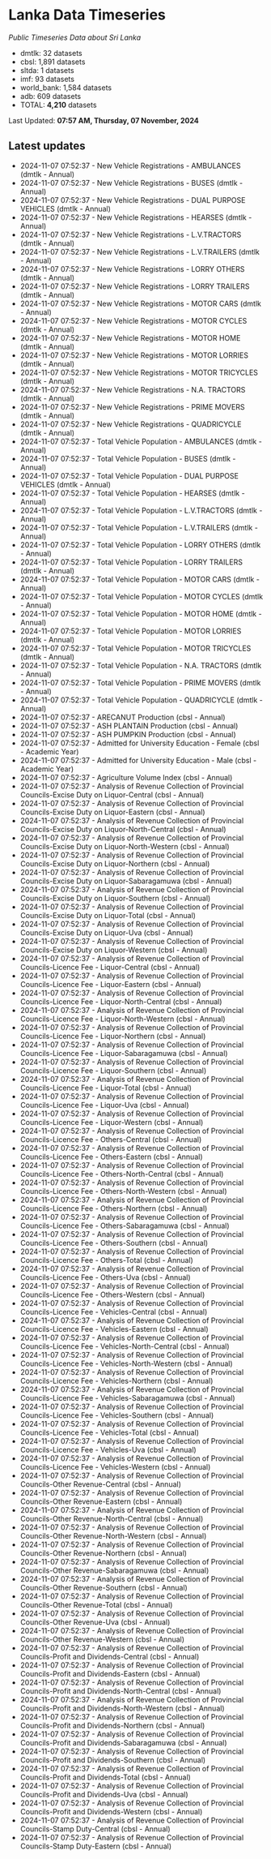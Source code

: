 # Lanka Data Timeseries
*Public Timeseries Data about Sri Lanka*

* dmtlk: 32 datasets
* cbsl: 1,891 datasets
* sltda: 1 datasets
* imf: 93 datasets
* world_bank: 1,584 datasets
* adb: 609 datasets
* TOTAL: **4,210** datasets

Last Updated: **07:57 AM, Thursday, 07 November, 2024**

## Latest updates

* 2024-11-07 07:52:37 - New Vehicle Registrations - AMBULANCES (dmtlk - Annual)
* 2024-11-07 07:52:37 - New Vehicle Registrations - BUSES (dmtlk - Annual)
* 2024-11-07 07:52:37 - New Vehicle Registrations - DUAL PURPOSE VEHICLES (dmtlk - Annual)
* 2024-11-07 07:52:37 - New Vehicle Registrations - HEARSES (dmtlk - Annual)
* 2024-11-07 07:52:37 - New Vehicle Registrations - L.V.TRACTORS (dmtlk - Annual)
* 2024-11-07 07:52:37 - New Vehicle Registrations - L.V.TRAILERS (dmtlk - Annual)
* 2024-11-07 07:52:37 - New Vehicle Registrations - LORRY OTHERS (dmtlk - Annual)
* 2024-11-07 07:52:37 - New Vehicle Registrations - LORRY TRAILERS (dmtlk - Annual)
* 2024-11-07 07:52:37 - New Vehicle Registrations - MOTOR CARS (dmtlk - Annual)
* 2024-11-07 07:52:37 - New Vehicle Registrations - MOTOR CYCLES (dmtlk - Annual)
* 2024-11-07 07:52:37 - New Vehicle Registrations - MOTOR HOME (dmtlk - Annual)
* 2024-11-07 07:52:37 - New Vehicle Registrations - MOTOR LORRIES (dmtlk - Annual)
* 2024-11-07 07:52:37 - New Vehicle Registrations - MOTOR TRICYCLES (dmtlk - Annual)
* 2024-11-07 07:52:37 - New Vehicle Registrations - N.A. TRACTORS (dmtlk - Annual)
* 2024-11-07 07:52:37 - New Vehicle Registrations - PRIME MOVERS (dmtlk - Annual)
* 2024-11-07 07:52:37 - New Vehicle Registrations - QUADRICYCLE (dmtlk - Annual)
* 2024-11-07 07:52:37 - Total Vehicle Population - AMBULANCES (dmtlk - Annual)
* 2024-11-07 07:52:37 - Total Vehicle Population - BUSES (dmtlk - Annual)
* 2024-11-07 07:52:37 - Total Vehicle Population - DUAL PURPOSE VEHICLES (dmtlk - Annual)
* 2024-11-07 07:52:37 - Total Vehicle Population - HEARSES (dmtlk - Annual)
* 2024-11-07 07:52:37 - Total Vehicle Population - L.V.TRACTORS (dmtlk - Annual)
* 2024-11-07 07:52:37 - Total Vehicle Population - L.V.TRAILERS (dmtlk - Annual)
* 2024-11-07 07:52:37 - Total Vehicle Population - LORRY OTHERS (dmtlk - Annual)
* 2024-11-07 07:52:37 - Total Vehicle Population - LORRY TRAILERS (dmtlk - Annual)
* 2024-11-07 07:52:37 - Total Vehicle Population - MOTOR CARS (dmtlk - Annual)
* 2024-11-07 07:52:37 - Total Vehicle Population - MOTOR CYCLES (dmtlk - Annual)
* 2024-11-07 07:52:37 - Total Vehicle Population - MOTOR HOME (dmtlk - Annual)
* 2024-11-07 07:52:37 - Total Vehicle Population - MOTOR LORRIES (dmtlk - Annual)
* 2024-11-07 07:52:37 - Total Vehicle Population - MOTOR TRICYCLES (dmtlk - Annual)
* 2024-11-07 07:52:37 - Total Vehicle Population - N.A. TRACTORS (dmtlk - Annual)
* 2024-11-07 07:52:37 - Total Vehicle Population - PRIME MOVERS (dmtlk - Annual)
* 2024-11-07 07:52:37 - Total Vehicle Population - QUADRICYCLE (dmtlk - Annual)
* 2024-11-07 07:52:37 - ARECANUT Production (cbsl - Annual)
* 2024-11-07 07:52:37 - ASH PLANTAIN Production (cbsl - Annual)
* 2024-11-07 07:52:37 - ASH PUMPKIN Production (cbsl - Annual)
* 2024-11-07 07:52:37 - Admitted for University Education - Female (cbsl - Academic Year)
* 2024-11-07 07:52:37 - Admitted for University Education - Male (cbsl - Academic Year)
* 2024-11-07 07:52:37 - Agriculture Volume Index (cbsl - Annual)
* 2024-11-07 07:52:37 - Analysis of Revenue Collection of Provincial Councils-Excise Duty on Liquor-Central (cbsl - Annual)
* 2024-11-07 07:52:37 - Analysis of Revenue Collection of Provincial Councils-Excise Duty on Liquor-Eastern (cbsl - Annual)
* 2024-11-07 07:52:37 - Analysis of Revenue Collection of Provincial Councils-Excise Duty on Liquor-North-Central (cbsl - Annual)
* 2024-11-07 07:52:37 - Analysis of Revenue Collection of Provincial Councils-Excise Duty on Liquor-North-Western (cbsl - Annual)
* 2024-11-07 07:52:37 - Analysis of Revenue Collection of Provincial Councils-Excise Duty on Liquor-Northern (cbsl - Annual)
* 2024-11-07 07:52:37 - Analysis of Revenue Collection of Provincial Councils-Excise Duty on Liquor-Sabaragamuwa (cbsl - Annual)
* 2024-11-07 07:52:37 - Analysis of Revenue Collection of Provincial Councils-Excise Duty on Liquor-Southern (cbsl - Annual)
* 2024-11-07 07:52:37 - Analysis of Revenue Collection of Provincial Councils-Excise Duty on Liquor-Total (cbsl - Annual)
* 2024-11-07 07:52:37 - Analysis of Revenue Collection of Provincial Councils-Excise Duty on Liquor-Uva (cbsl - Annual)
* 2024-11-07 07:52:37 - Analysis of Revenue Collection of Provincial Councils-Excise Duty on Liquor-Western (cbsl - Annual)
* 2024-11-07 07:52:37 - Analysis of Revenue Collection of Provincial Councils-Licence Fee - Liquor-Central (cbsl - Annual)
* 2024-11-07 07:52:37 - Analysis of Revenue Collection of Provincial Councils-Licence Fee - Liquor-Eastern (cbsl - Annual)
* 2024-11-07 07:52:37 - Analysis of Revenue Collection of Provincial Councils-Licence Fee - Liquor-North-Central (cbsl - Annual)
* 2024-11-07 07:52:37 - Analysis of Revenue Collection of Provincial Councils-Licence Fee - Liquor-North-Western (cbsl - Annual)
* 2024-11-07 07:52:37 - Analysis of Revenue Collection of Provincial Councils-Licence Fee - Liquor-Northern (cbsl - Annual)
* 2024-11-07 07:52:37 - Analysis of Revenue Collection of Provincial Councils-Licence Fee - Liquor-Sabaragamuwa (cbsl - Annual)
* 2024-11-07 07:52:37 - Analysis of Revenue Collection of Provincial Councils-Licence Fee - Liquor-Southern (cbsl - Annual)
* 2024-11-07 07:52:37 - Analysis of Revenue Collection of Provincial Councils-Licence Fee - Liquor-Total (cbsl - Annual)
* 2024-11-07 07:52:37 - Analysis of Revenue Collection of Provincial Councils-Licence Fee - Liquor-Uva (cbsl - Annual)
* 2024-11-07 07:52:37 - Analysis of Revenue Collection of Provincial Councils-Licence Fee - Liquor-Western (cbsl - Annual)
* 2024-11-07 07:52:37 - Analysis of Revenue Collection of Provincial Councils-Licence Fee - Others-Central (cbsl - Annual)
* 2024-11-07 07:52:37 - Analysis of Revenue Collection of Provincial Councils-Licence Fee - Others-Eastern (cbsl - Annual)
* 2024-11-07 07:52:37 - Analysis of Revenue Collection of Provincial Councils-Licence Fee - Others-North-Central (cbsl - Annual)
* 2024-11-07 07:52:37 - Analysis of Revenue Collection of Provincial Councils-Licence Fee - Others-North-Western (cbsl - Annual)
* 2024-11-07 07:52:37 - Analysis of Revenue Collection of Provincial Councils-Licence Fee - Others-Northern (cbsl - Annual)
* 2024-11-07 07:52:37 - Analysis of Revenue Collection of Provincial Councils-Licence Fee - Others-Sabaragamuwa (cbsl - Annual)
* 2024-11-07 07:52:37 - Analysis of Revenue Collection of Provincial Councils-Licence Fee - Others-Southern (cbsl - Annual)
* 2024-11-07 07:52:37 - Analysis of Revenue Collection of Provincial Councils-Licence Fee - Others-Total (cbsl - Annual)
* 2024-11-07 07:52:37 - Analysis of Revenue Collection of Provincial Councils-Licence Fee - Others-Uva (cbsl - Annual)
* 2024-11-07 07:52:37 - Analysis of Revenue Collection of Provincial Councils-Licence Fee - Others-Western (cbsl - Annual)
* 2024-11-07 07:52:37 - Analysis of Revenue Collection of Provincial Councils-Licence Fee - Vehicles-Central (cbsl - Annual)
* 2024-11-07 07:52:37 - Analysis of Revenue Collection of Provincial Councils-Licence Fee - Vehicles-Eastern (cbsl - Annual)
* 2024-11-07 07:52:37 - Analysis of Revenue Collection of Provincial Councils-Licence Fee - Vehicles-North-Central (cbsl - Annual)
* 2024-11-07 07:52:37 - Analysis of Revenue Collection of Provincial Councils-Licence Fee - Vehicles-North-Western (cbsl - Annual)
* 2024-11-07 07:52:37 - Analysis of Revenue Collection of Provincial Councils-Licence Fee - Vehicles-Northern (cbsl - Annual)
* 2024-11-07 07:52:37 - Analysis of Revenue Collection of Provincial Councils-Licence Fee - Vehicles-Sabaragamuwa (cbsl - Annual)
* 2024-11-07 07:52:37 - Analysis of Revenue Collection of Provincial Councils-Licence Fee - Vehicles-Southern (cbsl - Annual)
* 2024-11-07 07:52:37 - Analysis of Revenue Collection of Provincial Councils-Licence Fee - Vehicles-Total (cbsl - Annual)
* 2024-11-07 07:52:37 - Analysis of Revenue Collection of Provincial Councils-Licence Fee - Vehicles-Uva (cbsl - Annual)
* 2024-11-07 07:52:37 - Analysis of Revenue Collection of Provincial Councils-Licence Fee - Vehicles-Western (cbsl - Annual)
* 2024-11-07 07:52:37 - Analysis of Revenue Collection of Provincial Councils-Other Revenue-Central (cbsl - Annual)
* 2024-11-07 07:52:37 - Analysis of Revenue Collection of Provincial Councils-Other Revenue-Eastern (cbsl - Annual)
* 2024-11-07 07:52:37 - Analysis of Revenue Collection of Provincial Councils-Other Revenue-North-Central (cbsl - Annual)
* 2024-11-07 07:52:37 - Analysis of Revenue Collection of Provincial Councils-Other Revenue-North-Western (cbsl - Annual)
* 2024-11-07 07:52:37 - Analysis of Revenue Collection of Provincial Councils-Other Revenue-Northern (cbsl - Annual)
* 2024-11-07 07:52:37 - Analysis of Revenue Collection of Provincial Councils-Other Revenue-Sabaragamuwa (cbsl - Annual)
* 2024-11-07 07:52:37 - Analysis of Revenue Collection of Provincial Councils-Other Revenue-Southern (cbsl - Annual)
* 2024-11-07 07:52:37 - Analysis of Revenue Collection of Provincial Councils-Other Revenue-Total (cbsl - Annual)
* 2024-11-07 07:52:37 - Analysis of Revenue Collection of Provincial Councils-Other Revenue-Uva (cbsl - Annual)
* 2024-11-07 07:52:37 - Analysis of Revenue Collection of Provincial Councils-Other Revenue-Western (cbsl - Annual)
* 2024-11-07 07:52:37 - Analysis of Revenue Collection of Provincial Councils-Profit and Dividends-Central (cbsl - Annual)
* 2024-11-07 07:52:37 - Analysis of Revenue Collection of Provincial Councils-Profit and Dividends-Eastern (cbsl - Annual)
* 2024-11-07 07:52:37 - Analysis of Revenue Collection of Provincial Councils-Profit and Dividends-North-Central (cbsl - Annual)
* 2024-11-07 07:52:37 - Analysis of Revenue Collection of Provincial Councils-Profit and Dividends-North-Western (cbsl - Annual)
* 2024-11-07 07:52:37 - Analysis of Revenue Collection of Provincial Councils-Profit and Dividends-Northern (cbsl - Annual)
* 2024-11-07 07:52:37 - Analysis of Revenue Collection of Provincial Councils-Profit and Dividends-Sabaragamuwa (cbsl - Annual)
* 2024-11-07 07:52:37 - Analysis of Revenue Collection of Provincial Councils-Profit and Dividends-Southern (cbsl - Annual)
* 2024-11-07 07:52:37 - Analysis of Revenue Collection of Provincial Councils-Profit and Dividends-Total (cbsl - Annual)
* 2024-11-07 07:52:37 - Analysis of Revenue Collection of Provincial Councils-Profit and Dividends-Uva (cbsl - Annual)
* 2024-11-07 07:52:37 - Analysis of Revenue Collection of Provincial Councils-Profit and Dividends-Western (cbsl - Annual)
* 2024-11-07 07:52:37 - Analysis of Revenue Collection of Provincial Councils-Stamp Duty-Central (cbsl - Annual)
* 2024-11-07 07:52:37 - Analysis of Revenue Collection of Provincial Councils-Stamp Duty-Eastern (cbsl - Annual)